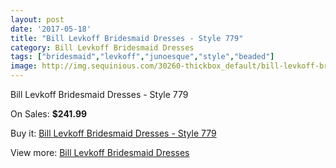 ```yaml
---
layout: post
date: '2017-05-18'
title: "Bill Levkoff Bridesmaid Dresses - Style 779"
category: Bill Levkoff Bridesmaid Dresses
tags: ["bridesmaid","levkoff","junoesque","style","beaded"]
image: http://img.sequinious.com/30260-thickbox_default/bill-levkoff-bridesmaid-dresses-style-779.jpg
---
```

Bill Levkoff Bridesmaid Dresses - Style 779

On Sales: **$241.99**
<a href="https://www.sequinious.com/bill-levkoff-bridesmaid-dresses/4199-bill-levkoff-bridesmaid-dresses-style-779.html"><amp-img layout="responsive" width="600" height="600" src="//img.sequinious.com/30260-thickbox_default/bill-levkoff-bridesmaid-dresses-style-779.jpg" alt="Bill Levkoff Bridesmaid Dresses - Style 779 0" /></a>

Buy it: [Bill Levkoff Bridesmaid Dresses - Style 779](https://www.sequinious.com/bill-levkoff-bridesmaid-dresses/4199-bill-levkoff-bridesmaid-dresses-style-779.html "Bill Levkoff Bridesmaid Dresses - Style 779")

View more: [Bill Levkoff Bridesmaid Dresses](https://www.sequinious.com/38-bill-levkoff-bridesmaid-dresses "Bill Levkoff Bridesmaid Dresses")